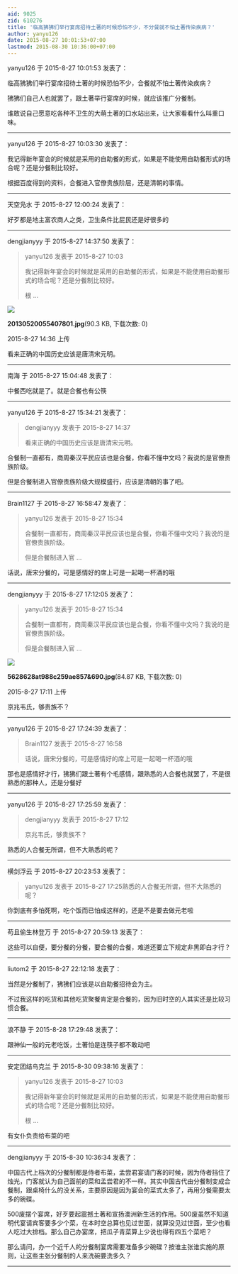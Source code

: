 ```yaml
---
aid: 9025
zid: 610276
title: '临高狒狒们举行宴席招待土著的时候恐怕不少，不分餐就不怕土著传染疾病？'
author: yanyu126
date: 2015-08-27 10:01:53+07:00
lastmod: 2015-08-30 10:36:00+07:00
---
```


yanyu126 于 2015-8-27 10:01:53 发表了：

临高狒狒们举行宴席招待土著的时候恐怕不少，合餐就不怕土著传染疾病？

狒狒们自己人也就罢了，跟土著举行宴席的时候，就应该推广分餐制。

谁敢说自己愿意吃各种不卫生的大萌土著的口水站出来，让大家看看什么叫重口味。

---------

yanyu126 于 2015-8-27 10:03:30 发表了：

我记得新年宴会的时候就是采用的自助餐的形式，如果是不能使用自助餐形式的场合呢？还是分餐制比较好。

根据百度得到的资料，合餐进入官僚贵族阶层，还是清朝的事情。

---------

天空凫水 于 2015-8-27 12:00:24 发表了：

好歹都是地主富农商人之类，卫生条件比屁民还是好很多的

---------

dengjianyyy 于 2015-8-27 14:37:50 发表了：

> yanyu126 发表于 2015-8-27 10:03
> 
> 我记得新年宴会的时候就是采用的自助餐的形式，如果是不能使用自助餐形式的场合呢？还是分餐制比较好。
> 
> 根 ...



![](https://mirrors.tuna.tsinghua.edu.cn/osdn/lgqm/72877/143659nd2hd7fl1lh0bp7o.jpg)



**20130520055407801.jpg**(90.3 KB, 下载次数: 0)



2015-8-27 14:36 上传



看来正确的中国历史应该是唐清宋元明。

---------

南海 于 2015-8-27 15:04:48 发表了：

中餐西吃就是了。就是合餐也有公筷

---------

yanyu126 于 2015-8-27 15:34:21 发表了：

> dengjianyyy 发表于 2015-8-27 14:37
> 
> 看来正确的中国历史应该是唐清宋元明。



合餐制一直都有，商周秦汉平民应该也是合餐，你看不懂中文吗？我说的是官僚贵族阶级。

但是合餐制进入官僚贵族阶级大规模盛行，应该是清朝的事了吧。

---------

Brain1127 于 2015-8-27 16:58:47 发表了：

> yanyu126 发表于 2015-8-27 15:34
> 
> 合餐制一直都有，商周秦汉平民应该也是合餐，你看不懂中文吗？我说的是官僚贵族阶级。
> 
> 但是合餐制进入官 ...



话说，唐宋分餐的，可是感情好的席上可是一起喝一杯酒的哦

---------

dengjianyyy 于 2015-8-27 17:12:05 发表了：

> yanyu126 发表于 2015-8-27 15:34
> 
> 合餐制一直都有，商周秦汉平民应该也是合餐，你看不懂中文吗？我说的是官僚贵族阶级。
> 
> 但是合餐制进入官 ...



![](https://mirrors.tuna.tsinghua.edu.cn/osdn/lgqm/72877/171146anmgg5gad3jjmr3q.jpg)



**5628628at988c259ae857&amp;690.jpg**(84.87 KB, 下载次数: 0)



2015-8-27 17:11 上传



京兆韦氏，够贵族不？

---------

yanyu126 于 2015-8-27 17:24:39 发表了：

> Brain1127 发表于 2015-8-27 16:58
> 
> 话说，唐宋分餐的，可是感情好的席上可是一起喝一杯酒的哦



那也是感情好才行，狒狒们跟土著有个毛感情，跟熟悉的人合餐也就罢了，不是很熟悉的那种人，还是分餐好

---------

yanyu126 于 2015-8-27 17:25:59 发表了：

> dengjianyyy 发表于 2015-8-27 17:12
> 
> 京兆韦氏，够贵族不？



熟悉的人合餐无所谓，但不大熟悉的呢？

---------

横剑浮云 于 2015-8-27 20:23:53 发表了：

> yanyu126 发表于 2015-8-27 17:25熟悉的人合餐无所谓，但不大熟悉的呢？



你到底有多怕死啊，吃个饭而已怕成这样的，还是不是要去做元老啦

---------

苟且偷生林登万 于 2015-8-27 20:59:13 发表了：

这些可以自便，要分餐的分餐，要合餐的合餐，难道还要立下规定非黑即白才行？

---------

liutom2 于 2015-8-27 22:12:18 发表了：

当然是分餐制了，狒狒们应该是以自助餐招待会为主。

不过我这样的吃货和其他吃货聚餐肯定是合餐的，因为旧时空的人其实还是比较习惯合餐。

---------

浪不静 于 2015-8-28 17:29:48 发表了：

跟神仙一般的元老吃饭，土著怕是连筷子都不敢动吧

---------

安定团结鸟克兰 于 2015-8-30 09:38:16 发表了：

> yanyu126 发表于 2015-8-27 10:03
> 
> 我记得新年宴会的时候就是采用的自助餐的形式，如果是不能使用自助餐形式的场合呢？还是分餐制比较好。
> 
> 根 ...



有女仆负责给布菜的吧

---------

dengjianyyy 于 2015-8-30 10:36:34 发表了：

中国古代上档次的分餐制都是侍者布菜，孟尝君宴请门客的时候，因为侍者挡住了烛光，门客就认为自己面前的菜和孟尝君的不一样。其实中国古代由分餐制变成合餐制，跟桌椅什么的没关系，主要原因是因为宴会的菜式太多了，再用分餐需要太多的碗碟。

500废摆个宴席，好歹要起震撼土著和宣扬澳洲新生活的作用。500废虽然不知道明代宴请宾客要多少个菜，在本时空总算也见过世面，就算没见过世面，至少也看人吃过大排档。那么自己办宴席，把瓜子青菜算上少说也得有四五个菜吧？

那么请问，办一个近千人的分餐制宴席需要准备多少碗碟？按谁主张谁实施的原则，让这些主张分餐制的人来洗碗要洗多久？

---------

